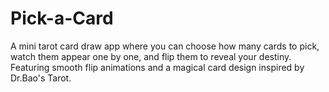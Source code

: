 # Pick-a-Card
A mini tarot card draw app where you can choose how many cards to pick, watch them appear one by one, and flip them to reveal your destiny. Featuring smooth flip animations and a magical card design inspired by Dr.Bao's Tarot.
